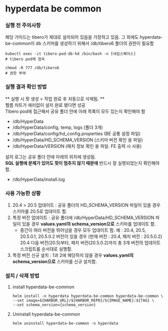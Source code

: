 # hyperdata be common 

### 실행 전 주의사항
해당 가이드는 tibero가 제대로 설치되어 있음을 가정하고 있음.
그 외에도 hyperdata-be-common이 db 스키마를 생성하기 위해서 /db/tibero6 폴더의 권한이 필요함

```
kubectl exec -it tibero-pod-db-hd /bin/bash -n [네임스페이스]
# tibero pod에 접속

chmod -R 777 /db/tibero6
# 권한 부여

```

### 실행 결과 확인 방법
** 실행 시 팟 생성 > 작업 완료 후 자동으로 삭제됨. ** \
헬름 차트가 에러없이 설치 완료 됐다면 성공 \
Tibero pod에 접근해서 공유 폴더 안에 아래 목록이 모두 있는지 확인해야 함
- /db/HyperData
- /db/HyperData/config, temp, logs (폴더 3개)
- /db/HyperData/config/hd_config.properties (BE 공통 설정 파일)
- /db/HyperData/HD_SCHEMA_VERSION (스키마 버전 확인 용 파일)
- /db/HyperData/VERSION (패치 정보 확인 용 파일. FE 출력 시 사용)

설치 로그는 공유 폴더 안에 아래의 위치에 생성됨. \
**SQL 실행에 문제가 있어도 팟이 멈추지 않기 때문에** 반드시 잘 실행되었는지 확인해야 함. 
- /db/HyperData/install.log

### 사용 가능한 상황
1. 20.4 > 20.5 업데이트 : 공유 폴더의 HD_SCHEMA_VERSION 파일이 있을 경우 스키마를 20.5로 업데이트 함.
2. 특정 버전 업데이트 : 공유 폴더에 /db/HyperData/HD_SCHEMA_VERSION 파일이 있을 경우 **values.yaml의 schema_version으로** 스키마를 업데이트 함.
   <br>
   - 중간이 여러 버전을 뛰어넘을 경우 모두 업데이트 함.
   예 : 20.4, 20.5, 20.5.0.1, 20.5.0.2 버전이 있을 경우 (현재 버전 : 20.4, 패치 버전 : 20.5.0.2)
   20.4 다음 버전(20.5)부터, 패치 버전(20.5.0.2)까지 총 3개 버전의 업데이트 스크립트를 순서대로 실행함.
3. 특정 버전 신규 설치 : 1과 2에 해당하지 않을 경우 **values.yaml의 schema_version으로** 스키마를 신규 설치함.



### 설치 / 삭제 방법
1. install hyperdata-be-common

   ```
   helm install -n hyperdata hyperdata-be-common hyperdata-be-common \
   --set image=${HARBOR_URL}/${HARBOR_REPO}/${IMAGE_NAME}:${TAG} \
   --set schema_version={schema_version}
   ```

2. Uninstall hyperdata-be-common
   ```
   helm uninstall hyperdata-be-common -n hyperdata
   ```


